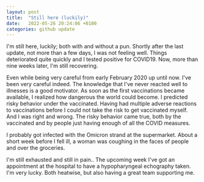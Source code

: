 ```yaml
---
layout: post
title:  "Still here (luckily)"
date:   2022-05-26 20:24:06 +0100
categories: github update
---
```

I'm still here, luckily; both with and without a pun. Shortly after the last update, not more than a few days, I was not feeling well. Things deteriorated quite quickly and I tested positive for COVID19. Now, more than nine weeks later, I'm still recovering.

Even while being very careful from early February 2020 up until now. I've been very careful indeed. The knowledge that I've never reacted well to illnesses is a good motivator. As soon as the first vaccinations became available, I realized how dangerous the world could become. I predicted risky behavior under the vaccinated. Having had multiple adverse reactions to vaccinations before I could not take the risk to get vaccinated myself. And I was right and wrong. The risky behavior came true, both by the vaccinated and by people just having enough of all the COVID measures.

I probably got infected with the Omicron strand at the supermarket. About a short week before I fell ill, a woman was coughing in the faces of people and over the groceries. 

I'm still exhausted and still in pain.. The upcoming week I've got an appointment at the hospital to have a hypopharyngeal echography taken. I'm very lucky. Both heatwise, but also having a great team supporting me.
